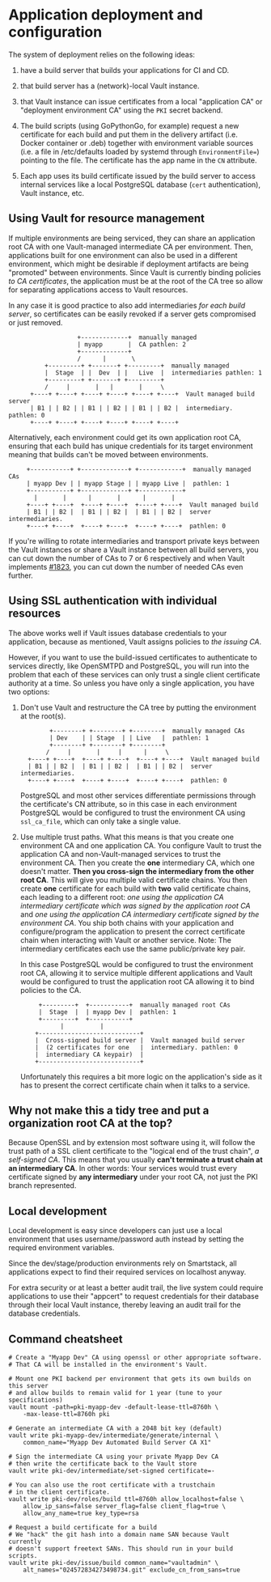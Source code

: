 Application deployment and configuration
========================================

The system of deployment relies on the following ideas:

  1. have a build server that builds your applications for CI and CD.

  2. that build server has a (network)-local Vault instance.

  3. that Vault instance can issue certificates from a local "application CA"
     or "deployment environment CA" using the `PKI` secret backend.

  4. The build scripts (using GoPythonGo, for example) request a new
     certificate for each build and put them in the delivery artifact (i.e.
     Docker container or .deb) together with environment variable sources (i.e.
     a file in /etc/defaults loaded by systemd through `EnvironmentFile=`)
     pointing to the file. The certificate has the app name in the `CN`
     attribute.

  5. Each app uses its build certificate issued by the build server to access
     internal services like a local PostgreSQL database (`cert`
     authentication), Vault instance, etc.

Using Vault for resource management
-----------------------------------
If multiple environments are being serviced, they can share an application
root CA with one Vault-managed intermediate CA per environment. Then,
applications built for one environment can also be used in a different
environment, which might be desirable if deployment artifacts are being
"promoted" between environments.  Since Vault is currently
binding policies *to CA certificates*, the application must be at the root
of the CA tree so allow for separating applications access to Vault
resources.

In any case it is good practice to also add intermediaries *for each build
server*, so certificates can be easily revoked if a server gets
compromised or just removed.

```
                   +-------------+  manually managed
                   | myapp       |  CA pathlen: 2
                   +-------------+
                   /      |       \
          +---------+ +-------+ +---------+  manually managed
          |  Stage  | |  Dev  | |   Live  |  intermediaries pathlen: 1
          +---------+ +-------+ +---------+
          /     |       |   |       |     \
      +----+ +----+ +----+ +----+ +----+ +----+  Vault managed build server
      | B1 | | B2 | | B1 | | B2 | | B1 | | B2 |  intermediary. pathlen: 0
      +----+ +----+ +----+ +----+ +----+ +----+
```

Alternatively, each environment could get its own application root CA,
ensuring that each build has unique credentials for its target
environment meaning that builds can't be moved between environments.

```
     +-----------+ +-------------+ +------------+  manually managed CAs
     | myapp Dev | | myapp Stage | | myapp Live |  pathlen: 1
     +-----------+ +-------------+ +------------+
       |       |      |       |      |       |
     +----+ +----+  +----+ +----+  +----+ +----+  Vault managed build
     | B1 | | B2 |  | B1 | | B2 |  | B1 | | B2 |  server intermediaries.
     +----+ +----+  +----+ +----+  +----+ +----+  pathlen: 0
```

If you're willing to rotate intermediaries and transport private keys
between the Vault instances or share a Vault instance between all build
servers, you can cut down the number of CAs to 7 or 6 respectively and
when Vault implements
[#1823](https://github.com/hashicorp/vault/issues/1823), you can cut down
the number of needed CAs even further.

Using SSL authentication with individual resources
--------------------------------------------------
The above works well if Vault issues database credentials to your application,
because as mentioned, Vault assigns policies to *the issuing CA*.

However, if you want to use the build-issued certificates to authenticate to
services directly, like OpenSMTPD and PostgreSQL, you will run into the problem
that each of these services can only trust a single client certificate
authority at a time. So unless you have only a single application,
you have two options:

  1. Don't use Vault and restructure the CA tree by putting the environment at
     the root(s).
     ```
             +--------+ +--------+ +--------+  manually managed CAs
             | Dev    | | Stage  | | Live   |  pathlen: 1
             +--------+ +--------+ +--------+
            /     |       |     |      |     \
       +----+ +----+  +----+ +----+  +----+ +----+  Vault managed build
       | B1 | | B2 |  | B1 | | B2 |  | B1 | | B2 |  server intermediaries.
       +----+ +----+  +----+ +----+  +----+ +----+  pathlen: 0

     ```

     PostgreSQL and most other services differentiate permissions through the
     certificate's CN attribute, so in this case in each environment PostgreSQL
     would be configured to trust the environment CA using `ssl_ca_file`, which
     can only take a single value.

  2. Use multiple trust paths. What this means is that you create one
     environment CA and one application CA. You configure Vault to trust the
     application CA and non-Vault-managed services to trust the environment
     CA. Then you create the **one** intermediary CA, which one doesn't matter.
     **Then you cross-sign the intermediary from the other root CA**. This will
     give you multiple valid certificate chains. You then create **one**
     certificate for each build with **two** valid certificate chains, each
     leading to a different root: *one using the application CA intermediary
     certificate which was signed by the application root CA* and *one using
     the application CA intermediary certificate signed by the environment CA*.
     You ship both chains with your application and configure/program the
     application to present the correct certificate chain when interacting with
     Vault or another service. Note: The intermediary certificates each use
     the same public/private key pair.

     In this case PostgreSQL would be configured to trust the environment root
     CA, allowing it to service multiple different applications and Vault would
     be configured to trust the application root CA allowing it to bind
     policies to the CA.

     ```
          +---------+  +-----------+  manually managed root CAs
          |  Stage  |  | myapp Dev |  pathlen: 1
          +---------+  +-----------+
                |          |
         +----------------------------+
         |  Cross-signed build server |  Vault managed build server
         |  (2 certificates for one   |  intermediary. pathlen: 0
         |  intermediary CA keypair)  |
         +----------------------------+
     ```

     Unfortunately this requires a bit more logic on the application's side as
     it has to present the correct certificate chain when it talks to a
     service.

Why not make this a tidy tree and put a organization root CA at the top?
------------------------------------------------------------------------
Because OpenSSL and by extension most software using it, will follow the trust
path of a SSL client certificate to the "logical end of the trust chain",
*a self-signed CA*. This means that you usually **can't terminate a trust chain
at an intermediary CA**. In other words: Your services would trust every
certificate signed by **any intermediary** under your root CA, not just the PKI
branch represented.

Local development
-----------------
Local development is easy since developers can just use a local
environment that uses username/password auth instead by setting the
required environment variables.

Since the dev/stage/production environments rely on Smartstack, all
applications expect to find their required services on localhost anyway.

For extra security or at least a better audit trail, the live system could
require applications to use their "appcert" to request credentials for their
database through their local Vault instance, thereby leaving an audit trail for
the database credentials.

Command cheatsheet
------------------
```
# Create a "Myapp Dev" CA using openssl or other appropriate software.
# That CA will be installed in the environment's Vault.

# Mount one PKI backend per environment that gets its own builds on this server
# and allow builds to remain valid for 1 year (tune to your specifications)
vault mount -path=pki-myapp-dev -default-lease-ttl=8760h \
    -max-lease-ttl=8760h pki

# Generate an intermediate CA with a 2048 bit key (default)
vault write pki-myapp-dev/intermediate/generate/internal \
    common_name="Myapp Dev Automated Build Server CA X1"

# Sign the intermediate CA using your private Myapp Dev CA
# then write the certificate back to the Vault store
vault write pki-dev/intermediate/set-signed certificate=-

# You can also use the root certificate with a trustchain
# in the client certificate.
vault write pki-dev/roles/build ttl=8760h allow_localhost=false \
    allow_ip_sans=false server_flag=false client_flag=true \
    allow_any_name=true key_type=rsa

# Request a build certificate for a build
# We "hack" the git hash into a domain name SAN because Vault currently
# doesn't support freetext SANs. This should run in your build scripts.
vault write pki-dev/issue/build common_name="vaultadmin" \
    alt_names="024572834273498734.git" exclude_cn_from_sans=true
```
